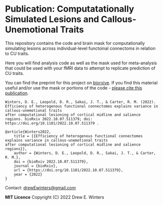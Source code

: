 # Publication: Computatationally Simulated Lesions and Callous-Unemotional Traits
This repository contains the code and brain mask for computationally simulating lesions across individual-level functoinal connectoms in relation to CU traits.

Here you will find analysis code as well as the mask used for meta-analysis that could be used with your fMRI data to attempt to replicate prediction of CU traits. 

You can find the preprint for this project on [biorxive](https://doi.org/10.1101/2022.10.07.511379). If you find this material useful and/or use the mask or portions of the code - [please cite this publication](https://doi.org/10.1101/2022.10.07.511379).


    Winters, D. E., Leopold, D. R., Sakai, J. T., & Carter, R. M. (2022). Efficiency of heterogenous functional connectomes explains variance in callous-unemotional traits     
    after computational lesioning of cortical midline and salience regions. bioRxiv 2022.10.07.511379; doi: https://doi.org/10.1101/2022.10.07.511379 .

    @article{Winters2022,
        title = {{Efficiency of heterogenous functional connectomes explains variance in callous-unemotional traits     
    after computational lesioning of cortical midline and salience regions}},
        author = {Winters, D. E., Leopold, D. R., Sakai, J. T., & Carter, R. M.},
        doi = {bioRxiv 2022.10.07.511379},
        journal = {bioRxiv},
        url = {https://doi.org/10.1101/2022.10.07.511379},
        year = {2022}
    }


Contact: drewEwinters@gmail.com


**MIT Licence**
Copyright (C) 2022 Drew E. Winters 
